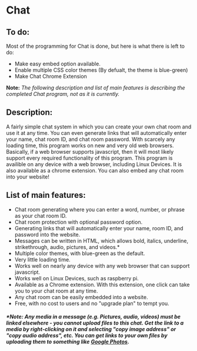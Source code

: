 # Chat

## To do:
Most of the programming for Chat is done, but here is what there is left to do:
 - Make easy embed option available.
 - Enable multiple CSS color themes (By defualt, the theme is blue-green)
 - Make Chat Chrome Extension
 
 **Note:** _The following description and list of main features is describing the completed Chat program, not as it is currently._

## Description:
A fairly simple chat system in which you can create your own chat room and use it at any time.  You can even generate links that will automatically enter your name, chat room ID, and chat room password.  With scarcely any loading time, this program works on new and very old web browsers.  Basically, if a web browser supports javascript, then it will most likely support every required functionality of this program.  This program is availible on any device with a web browser, including Linux Devices.  It is also available as a chrome extension.  You can also embed any chat room into your website!

## List of main features:
 - Chat room generating where you can enter a word, number, or phrase as your chat room ID.
 - Chat room protection with optional password option.
 - Generating links that will automatically enter your name, room ID, and password into the website.
 - Messages can be written in HTML, which allows bold, italics, underline, strikethrough, audio, pictures, and videos.*
 - Multiple color themes, with blue-green as the default.
 - Very little loading time.
 - Works well on nearly any device with any web browser that can support javascript.
 - Works well on Linux Devices, such as raspberry pi.
 - Available as a Chrome extension.  With this extension, one click can take you to your chat room at any time.
 - Any chat room can be easily embedded into a website.
 - Free, with no cost to users and no "upgrade plan" to tempt you.
 
 ##### \*Note: Any media in a message (e.g. Pictures, audio, videos) must be linked elsewhere - you cannot upload files to this chat.  Get the link to a media by right-clicking on it and selecting "copy image address" or "copy audio address", etc.  You can get links to your own files by uploading them to something like [Google Photos](https://photos.google.com).
